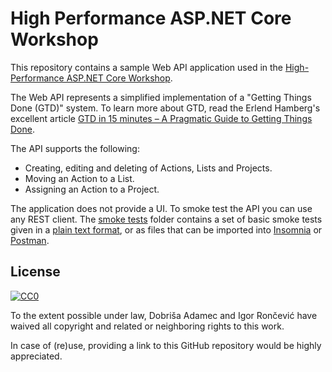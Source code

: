 # High Performance ASP.NET Core Workshop

This repository contains a sample Web API application used in the [High-Performance ASP.NET Core Workshop](https://github.com/ironcev/public-talks/tree/master/HighPerformanceAspDotNetCore).

The Web API represents a simplified implementation of a "Getting Things Done (GTD)" system. To learn more about GTD, read the Erlend Hamberg's excellent article [GTD in 15 minutes – A Pragmatic Guide to Getting Things Done](https://hamberg.no/gtd/).

The API supports the following:

- Creating, editing and deleting of Actions, Lists and Projects.
- Moving an Action to a List.
- Assigning an Action to a Project.

The application does not provide a UI. To smoke test the API you can use any REST client. The [smoke tests](tests/smoke) folder contains a set of basic smoke tests given in a [plain text format](tests/smoke/PlainText.txt), or as files that can be imported into [Insomnia](https://insomnia.rest/) or [Postman](https://www.getpostman.com/).

## License
[![CC0](http://mirrors.creativecommons.org/presskit/buttons/88x31/svg/cc-zero.svg)](http://creativecommons.org/publicdomain/zero/1.0)

To the extent possible under law, Dobriša Adamec and Igor Rončević have waived all copyright and related or neighboring rights to this work.

In case of (re)use, providing a link to this GitHub repository would be highly appreciated.